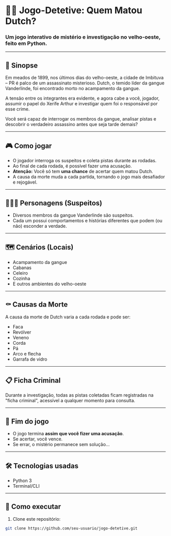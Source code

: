 # 🕵️‍♀️ Jogo-Detetive: Quem Matou Dutch?

### Um jogo interativo de mistério e investigação no velho-oeste, feito em Python.

---

## 🔎 Sinopse

Em meados de 1899, nos últimos dias do velho-oeste, a cidade de Imbituva – PR é palco de um assassinato misterioso. Dutch, o temido líder da gangue Vanderlinde, foi encontrado morto no acampamento da gangue.

A tensão entre os integrantes era evidente, e agora cabe a você, jogador, assumir o papel do Xerife Arthur e investigar quem foi o responsável por esse crime.

Você será capaz de interrogar os membros da gangue, analisar pistas e descobrir o verdadeiro assassino antes que seja tarde demais?

---

## 🎮 Como jogar

- O jogador interroga os suspeitos e coleta pistas durante as rodadas.
- Ao final de cada rodada, é possível fazer uma acusação.
- **Atenção:** Você só tem **uma chance** de acertar quem matou Dutch.
- A causa da morte muda a cada partida, tornando o jogo mais desafiador e rejogável.

---

## 🧑‍🤝‍🧑 Personagens (Suspeitos)

- Diversos membros da gangue Vanderlinde são suspeitos.
- Cada um possui comportamentos e histórias diferentes que podem (ou não) esconder a verdade.

---

## 🗺️ Cenários (Locais)

- Acampamento da gangue  
- Cabanas  
- Celeiro  
- Cozinha  
- E outros ambientes do velho-oeste

---

## ⚰️ Causas da Morte

A causa da morte de Dutch varia a cada rodada e pode ser:

- Faca  
- Revólver  
- Veneno  
- Corda  
- Pá  
- Arco e flecha  
- Garrafa de vidro  

---

## 📋 Ficha Criminal

Durante a investigação, todas as pistas coletadas ficam registradas na "ficha criminal", acessível a qualquer momento para consulta.

---

## 🛑 Fim do jogo

- O jogo termina **assim que você fizer uma acusação**.
- Se acertar, você vence.
- Se errar, o mistério permanece sem solução...

---

## 🛠️ Tecnologias usadas

- Python 3
- Terminal/CLI

---

## 🚀 Como executar

1. Clone este repositório:
```bash
git clone https://github.com/seu-usuario/jogo-detetive.git
